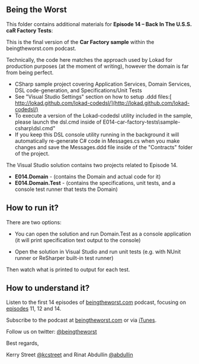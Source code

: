 ## Being the Worst

This folder contains additional materials for **Episode 14 – Back In The U.S.S. caR Factory Tests**:

This is the final version of the **Car Factory sample** within the beingtheworst.com podcast.

Technically, the code here matches the approach used by Lokad for production purposes (at the moment of writing), however the domain is far from being perfect.

* CSharp sample project covering Application Services, Domain Services, DSL code-generation, and Specifications/Unit Tests
* See "Visual Studio Settings" section on how to setup .ddd files:[ http://lokad.github.com/lokad-codedsl/](http://lokad.github.com/lokad-codedsl/)
* To execute a version of the Lokad-codedsl utility included in the sample, please launch the dsl.cmd inside of E014-car-factory-tests\sample-csharp\dsl.cmd"
* If you keep this DSL console utility running in the background it will automatically re-generate C# code in Messages.cs when you make changes and save the Messages.ddd file inside of the "Contracts" folder of the project.

The Visual Studio solution contains two projects related to Episode 14.

* **E014.Domain** - (contains the Domain and actual code for it)
* **E014.Domain.Test** - (contains the specifications, unit tests, and a console test runner that tests the Domain)

How to run it?
--------------------- 	

There are two options:

* You can open the solution and run Domain.Test as a console application (it will print specification text output to the console)

* Open the solution in Visual Studio and run unit tests (e.g. with NUnit runner or ReSharper built-in test runner)

Then watch what is printed to output for each test.

How to understand it?
---------------------

Listen to the first 14 episodes of [beingtheworst.com](http://beingtheworst.com/about) podcast, focusing on [episodes](http://beingtheworst.com/category/podcasts) 11, 12 and 14.


Subscribe to the podcast at [beingtheworst.com](http://feeds.feedburner.com/beingtheworst)
or via [iTunes](http://itunes.apple.com/us/podcast/being-the-worst/id554597082).

Follow us on twitter: [@beingtheworst](https://twitter.com/beingtheworst)

Best regards,

Kerry Street [@kcstreet](https://twitter.com/kcstreet) and Rinat Abdullin [@abdullin](https://twitter.com/abdullin)
